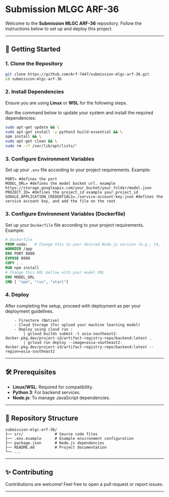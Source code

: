# Submission MLGC ARF-36

Welcome to the **Submission MLGC ARF-36** repository. Follow the instructions below to set up and deploy this project.

---

## 🚀 Getting Started

### 1. Clone the Repository
```bash
git clone https://github.com/Arf-7447/submission-mlgc-arf-36.git
cd submission-mlgc-arf-36
```

### 2. Install Dependencies
Ensure you are using **Linux** or **WSL** for the following steps.

Run the command below to update your system and install the required dependencies:
```bash
sudo apt-get update && \
sudo apt-get install -y python3 build-essential && \
npm install && \
sudo apt-get clean && \
sudo rm -rf /var/lib/apt/lists/*
```

### 3. Configure Environment Variables
Set up your `.env` file according to your project requirements. Example:
```env
PORT= #defines the port
MODEL_URL= #defines the model bucket url. example https://storage.googleapis.com/your_bucket/your_folder/model.json
PROJECT_ID= #defines the project_id example your_project_id
GOOGLE_APPLICATION_CREDENTIALS=./service-account-key.json #defines the service account key, and add the file on the root
```
### 3. Configure Environment Variables (Dockerfile)
Set up your `Dockerfile` file according to your project requirements. Example:
```Dockerfile
# Dockerfile
FROM node:   # Change this to your desired Node.js version (e.g., 14, 16, 18, latest)
WORKDIR /app
ENV PORT 8080
EXPOSE 8080
COPY . .
RUN npm install
# Change this URL bellow with your model URL
ENV MODEL_URL        
CMD [ "npm", "run", "start"]
```

### 4. Deploy
After completing the setup, proceed with deployment as per your deployment guidelines.
```Set up your :
    - Firestore (Native)
    - Cloud Storage (For upload your machine learning model)
    - Deploy using cloud run :
        | gcloud builds submit -t asia-southeast2-docker.pkg.dev/project-id/artifact-registry-repo/backend:latest .
        | gcloud run deploy --image=asia-southeast2-docker.pkg.dev/project-id/artifact-registry-repo/backend:latest --region=asia-southeast2
```
---

## 🛠 Prerequisites
- **Linux/WSL**: Required for compatibility.
- **Python 3**: For backend services.
- **Node.js**: To manage JavaScript dependencies.

---

## 📂 Repository Structure
```
submission-mlgc-arf-36/
├── src/              # Source code files
├── .env.example      # Example environment configuration
├── package.json      # Node.js dependencies
├── README.md         # Project documentation
└── ...
```

---

## ✨ Contributing
Contributions are welcome! Feel free to open a pull request or report issues.

---
